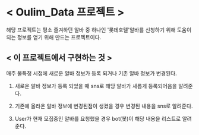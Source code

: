 
# < Oulim_Data 프로젝트 >

 해당 프로젝트는 평소 즐겨하던 알바 중 하나인 '롯데호텔'알바를 신청하기 위해
도움이 되는 정보를 얻기 위해 만드는 프로젝트이다.


## < 이 프로젝트에서 구현하는 것 >

 매주 불특정 시점에 새로운 알바 정보가 등록 되거나 기존 알바 정보가 변경된다.

 1. 새로운 알바 정보가 등록 되었을 때 sns로 해당 알바가 새롭게 등록되어음을 알려준다.
   
 2. 기존에 올라온 알바 정보에 변경된점이 생겼을 경우 변경된 내용을 sns로 알려준다.
   
 3. User가 현재 모집중인 알바를 요청했을 경우 bot(봇)이 해당 내용을 리스트로 알려준다.

